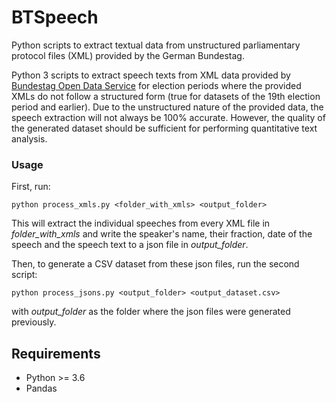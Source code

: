 # BTSpeech
Python scripts to extract textual data from unstructured parliamentary protocol files (XML) provided by the German Bundestag.

Python 3 scripts to extract speech texts from XML data provided by [Bundestag Open Data Service](https://www.bundestag.de/services/opendata "Bundestag Open Data") for election periods where the provided XMLs do not follow a structured form (true for datasets of the 19th election period and earlier). Due to the unstructured nature of the provided data, the speech extraction will not always be 100% accurate. However, the quality of the generated dataset should be sufficient for performing quantitative text analysis.

### Usage
First, run:
```
python process_xmls.py <folder_with_xmls> <output_folder>
```
This will extract the individual speeches from every XML file in *folder_with_xmls* and write the speaker's name, their fraction, date of the speech and the speech text to a json file in *output_folder*.

Then, to generate a CSV dataset from these json files, run the second script:
```
python process_jsons.py <output_folder> <output_dataset.csv>
```
with *output_folder* as the folder where the json files were generated previously.

## Requirements
- Python >= 3.6
- Pandas
